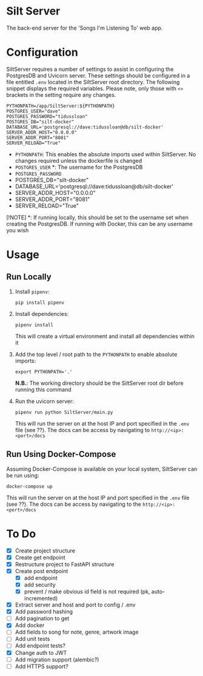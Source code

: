 # Silt Server

The back-end server for the 'Songs I'm Listening To' web app.

# Configuration

SiltServer requires a number of settings to assist in configuring the PostgresDB and Uvicorn server. These
settings should be configured in a file entitled `.env` located in the SiltServer root directory. The following snippet
displays the required variables. Please note, only those with `<>` brackets in the setting require any changes.

```.dotenv
PYTHONPATH=/app/SiltServer:${PYTHONPATH}
POSTGRES_USER="dave"
POSTGRES_PASSWORD="tidussloan"
POSTGRES_DB="silt-docker"
DATABASE_URL='postgresql://dave:tidussloan@db/silt-docker'
SERVER_ADDR_HOST="0.0.0.0"
SERVER_ADDR_PORT="8081"
SERVER_RELOAD="True"
```

- `PYTHONPATH`: This enables the absolute imports used within SiltServer. No changes required unless the dockerfile is
  changed
- `POSTGRES_USER` \*: The username for the PostgresDB
- `POSTGRES_PASSWORD`
- POSTGRES_DB="silt-docker"
- DATABASE_URL='postgresql://dave:tidussloan@db/silt-docker'
- SERVER_ADDR_HOST="0.0.0.0"
- SERVER_ADDR_PORT="8081"
- SERVER_RELOAD="True"

[!NOTE]
\*: If running locally, this should be set to the username set when
  creating the PostgresDB. If running with Docker, this can be any username you wish

# Usage

## Run Locally

1. Install `pipenv`:
   ```shell
   pip install pipenv
   ```

2. Install dependencies:
   ```shell
   pipenv install 
   ```
   This will create a virtual environment and install all dependencies within it

3. Add the top level / root path to the `PYTHONPATH` to enable absolute imports:
    ```shell
    export PYTHONPATH='.'
    ```
   **N.B.**: The working directory should be the SiltServer root dir before running this command

4. Run the uvicorn server:
   ```shell
   pipenv run python SiltServer/main.py
   ```
   This will run the server on at the host IP and port specified in the `.env` file (see ??). The docs
   can be access by navigating to  `http://<ip>:<port>/docs`

## Run Using Docker-Compose

Assuming Docker-Compose is available on your local system, SiltServer can be run using:

```shell
docker-compose up
```

This will run the server on at the host IP and port specified in the `.env` file (see ??). The docs
can be access by navigating to the `http://<ip>:<port>/docs`

# To Do

- [X] Create project structure
- [X] Create get endpoint
- [X] Restructure project to FastAPI structure
- [X] Create post endpoint
    - [X] add endpoint
    - [X] add security
    - [X] prevent / make obvious id field is not required (pk, auto-incremented)
- [X] Extract server and host and port to config / .env
- [X] Add password hashing
- [ ] Add pagination to get
- [X] Add docker
- [ ] Add fields to song for note, genre, artwork image
- [ ] Add unit tests
- [ ] Add endpoint tests?
- [X] Change auth to JWT
- [ ] Add migration support (alembic?)
- [ ] Add HTTPS support?